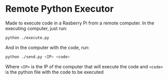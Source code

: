 # Remote Python Executor

Made to execute code in a Rasberry Pi from a remote computer.
In the executing computer, just run:

```bash
python ./execute.py
```

And in the computer with the code, run:

```bash
python ./send.py <IP> <code>
```

Where `<IP>` is the IP of the computer that will execute the code and `<code>` is the python file with the code to be executed
